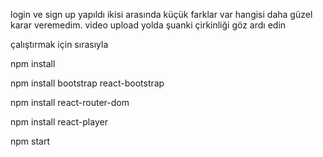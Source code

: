login ve sign up yapıldı ikisi arasında küçük farklar var hangisi daha güzel karar veremedim. video upload yolda şuanki çirkinliği göz ardı edin

çalıştırmak için sırasıyla

npm install

npm install bootstrap react-bootstrap

npm install react-router-dom

npm install react-player

npm start
